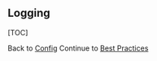 ## Logging

[TOC]

<div class='docs-progress-nav'>
  <span class='back'>
    Back to <a href="/docs/config">Config</a>
  </span>
  <span class='forward'>
    Continue to <a href="/docs/best-practices">Best Practices</a>
  </span>
</div>
